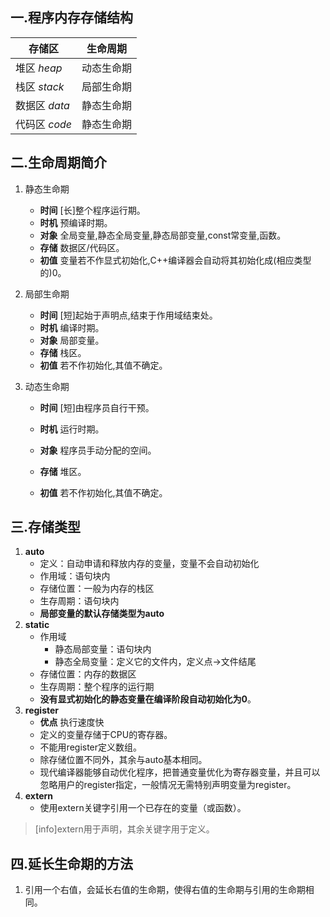 
## 一.程序内存存储结构
|  存储区  | 生命周期 |
|  ---- | ---- |
|  堆区 *heap*   | 动态生命期 |
|  栈区 *stack*   | 局部生命期 |
|  数据区 *data*  |  静态生命期 |
|  代码区 *code*  |  静态生命期 |

## 二.生命周期简介
1.	静态生命期
	+	**时间** [长]整个程序运行期。
	+	**时机** 预编译时期。
	+	**对象** 全局变量,静态全局变量,静态局部变量,const常变量,函数。
	+	**存储** 数据区/代码区。
	+	**初值** 变量若不作显式初始化,C++编译器会自动将其初始化成(相应类型的)0。
2.	局部生命期
	+	**时间** [短]起始于声明点,结束于作用域结束处。
	+	**时机** 编译时期。
	+	**对象** 局部变量。
	+	**存储** 栈区。
	+	**初值** 若不作初始化,其值不确定。
	
3.	动态生命期
	+ **时间** [短]由程序员自行干预。
	
	+ **时机** 运行时期。
	
	+ **对象** 程序员手动分配的空间。
	
	+ **存储** 堆区。
	
	+	**初值** 若不作初始化,其值不确定。

## 三.存储类型
1.	**auto**
	+	定义：自动申请和释放内存的变量，变量不会自动初始化
    +	作用域：语句块内
    +	存储位置：一般为内存的栈区
    +	生存周期：语句块内
    +	**局部变量的默认存储类型为auto**
2.	**static**
	+	作用域
		+	静态局部变量：语句块内
		+	静态全局变量：定义它的文件内，定义点->文件结尾
	+	存储位置：内存的数据区
	+	生存周期：整个程序的运行期
	+	**没有显式初始化的静态变量在编译阶段自动初始化为0**。
3.	**register**
	+	**优点** 执行速度快
	+	定义的变量存储于CPU的寄存器。
	+	不能用register定义数组。
	+	除存储位置不同外，其余与auto基本相同。
	+	现代编译器能够自动优化程序，把普通变量优化为寄存器变量，并且可以忽略用户的register指定，一般情况无需特别声明变量为register。
4.	**extern** 
	+ 使用extern关键字引用一个已存在的变量（或函数）。

>[info]extern用于声明，其余关键字用于定义。

## 四.延长生命期的方法

1. 引用一个右值，会延长右值的生命期，使得右值的生命期与引用的生命期相同。